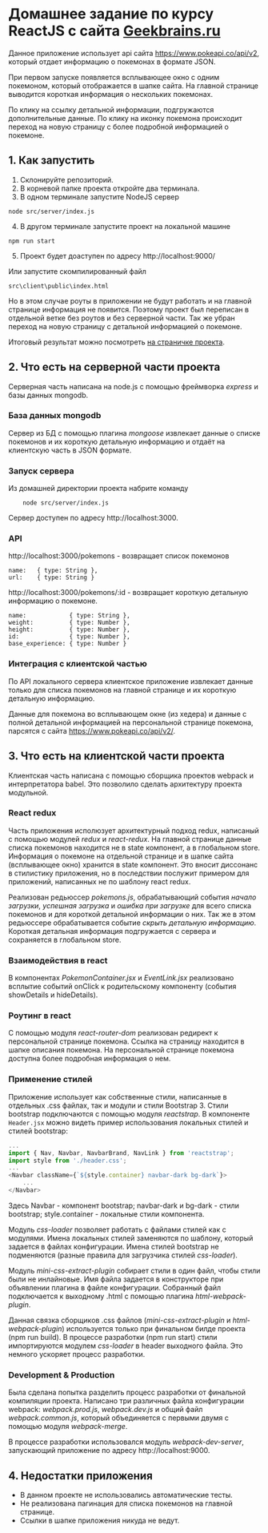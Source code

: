 # Домашнее задание по курсу ReactJS с сайта <a href="https://geekbrains.ru">Geekbrains.ru</a>

Данное приложение использует api сайта https://www.pokeapi.co/api/v2, который отдает информацию о покемонах в формате JSON.

При первом запуске появляется всплывающее окно с одним покемоном, который отображается в шапке сайта. На главной странице выводится короткая информация о нескольких покемонах.

По клику на ссылку детальной информации, подгружаются дополнительные данные. По клику на иконку покемона происходит переход на новую страницу с более подробной информацией о покемоне.

## 1. Как запустить

1. Склонируйте репозиторий.
2. В корневой папке проекта откройте два терминала.
3. В одном терминале запустите NodeJS сервер
```code
node src/server/index.js
```
4. В другом терминале запустите проект на локальной машине
```code
npm run start
```
5. Проект будет доаступен по адресу http://localhost:9000/

Или запустите скомпилированный файл
```code
src\client\public\index.html
```
Но в этом случае роуты в приложении не будут работать и на главной странице информация не появится. Поэтому проект был переписан в отдельной ветке без роутов и без серверной части. Так же убран переход на новую страницу с детальной информацией о покемоне.

Итоговый результат можно посмотреть <a href="https://dimireme.github.io/Geekbrains_ReactJS_Homework/">на страничке проекта</a>.

## 2. Что есть на серверной части проекта

Серверная часть написана на node.js с помощью фреймворка _express_ и базы данных mongodb.

### База данных mongodb
Сервер из БД с помощью плагина _mongoose_ извлекает данные о списке покемонов и их короткую детальную информацию и отдаёт на клиентскую часть в JSON формате.

### Запуск сервера
Из домашней директории проекта набрите команду
```code
    node src/server/index.js
```
Сервер доступен по адресу http://localhost:3000.

### API
http://localhost:3000/pokemons - возвращает список покемонов
```code
name:   { type: String },
url:    { type: String }
```
http://localhost:3000/pokemons/:id - возвращает короткую детальную информацию о покемоне.
```code
name:            { type: String },
weight:          { type: Number },
height:          { type: Number },
id:              { type: Number },
base_experience: { type: Number }
```

### Интеграция с клиентской частью
По API локального сервера клиентское приложение извлекает данные только для списка покемонов на главной странице и их короткую детальную информацию.

Данные для покемона во всплывающем окне (из хедера) и данные с полной детальной информацией на персональной странице покемона, парсятся с сайта https://www.pokeapi.co/api/v2/.

## 3. Что есть на клиентской части проекта
Клиентская часть написана с помощью сборщика проектов webpack и интерпретатора babel. Это позволило сделать архитектуру проекта модульной.

### React redux
Часть приложения исполюзует архитектурный подход redux, написаный с помощью модулей _redux_ и _react-redux_. На главной странице данные списка покемонов находится не в state компонент, а в глобальном store. Информация о покемоне на отдельной странице и в шапке сайта (всплывающее окно) хранится в state компонент. Это вносит диссонанс в стилистику приложения, но в последствии послужит примером для приложений, написанных не по шаблону react redux.

Реализован редьюссер _pokemons.js_, обрабатывающий события _начало загрузки_, _успешная загрузка_ и _ошибка при загрузке_ для всего списка покемонов и для короткой детальной информации о них. Так же в этом редьюссере обрабатывается событие _скрыть детальную информацию_. Короткая детальная информация подгружается с сервера и сохраняется в глобальном store.

### Взаимодействия в react
В компонентах _PokemonContainer.jsx_ и _EventLink.jsx_ реализовано всплытие событий onClick к родительскому компоненту (события showDetails и hideDetails).

### Роутинг в react
С помощью модуля _react-router-dom_ реализован редирект к персональной странице покемона. Ссылка на страницу находится в шапке описания покемона. На персональной странице покемона доступна более подробная информация о нем.

### Применение стилей
Приложение использует как собственные стили, написанные в отдельных .css файлах, так и модули и стили Bootstrap 3. Стили bootstrap подключаются с помощью модуля _reactstrap_. В компоненте `Header.jsx` можно видеть пример использования локальных стилей и стилей bootstrap:
```javascript
...
import { Nav, Navbar, NavbarBrand, NavLink } from 'reactstrap';
import style from './header.css';
...
<Navbar className={`${style.container} navbar-dark bg-dark`}>
    ...
</Navbar>
```
Здесь Navbar - компонент bootstrap; navbar-dark и bg-dark - стили bootstrap; style.container - локальные стили компонента.

Модуль _css-loader_ позволяет работать с файлами стилей как с модулями. Имена локальных стилей заменяются по шаблону, который задается в файлах конфигурации. Имена стилей bootstrap не подменяются (разные правила для загрузчика стилей _css-loader_).

Модуль _mini-css-extract-plugin_ собирает стили в один файл, чтобы стили были не инлайновые. Имя файла задается в конструкторе при объявлении плагина в файле конфигурации. Собранный файл подключается к выходному .html с помощью плагина _html-webpack-plugin_.

Данная связка сборщиков .css файлов (_mini-css-extract-plugin_ и _html-webpack-plugin_) используется только при финальном билде проекта (npm run build). В процессе разработки (npm run start) стили импортируются модулем _css-loader_ в header выходного файла. Это немного ускоряет процесс разработки.

### Development & Production

Была сделана попытка разделить процесс разработки от финальной компиляции проекта. Написано три различных файла конфигурации webpack: _webpack.prod.js_, _webpack.dev.js_ и общий файл _webpack.common.js_, который объединяется с первыми двумя с помощью модуля _webpack-merge_.

В процессе разработки использовался модуль _webpack-dev-server_, запускающий приложение по адресу http://localhost:9000.

## 4. Недостатки приложения
- В данном проекте не использовались автоматические тесты.
- Не реализована пагинация для списка покемонов на главной странице.
- Ссылки в шапке приложения никуда не ведут.

